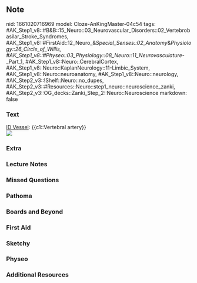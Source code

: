 ## Note
nid: 1661020716969
model: Cloze-AnKingMaster-04c54
tags: #AK_Step1_v8::#B&B::15_Neuro::03_Neurovascular_Disorders::02_Vertebrobasilar_Stroke_Syndromes, #AK_Step1_v8::#FirstAid::12_Neuro_&_Special_Senses::02_Anatomy_&_Physiology::26_Circle_of_Willis, #AK_Step1_v8::#Physeo::03_Physiology::08_Neuro::11_Neurovasculature_-_Part_1, #AK_Step1_v8::Neuro::CerebralCortex, #AK_Step1_v8::Neuro::KaplanNeurology::11-Limbic_System, #AK_Step1_v8::Neuro::neuroanatomy, #AK_Step1_v8::Neuro::neurology, #AK_Step2_v3::!Shelf::Neuro::no_dupes, #AK_Step2_v3::#Resources::Neuro::step1_neuro::neuroscience_zanki, #AK_Step2_v3::OG_decks::Zanki_Step_2::Neuro::Neuroscience
markdown: false

### Text
<div>
  <div>
    <u>ID Vessel</u>: {{c1::Vertebral artery}}
  </div>
  <div><img src="paste-364990615781874.jpg"></div>
</div>

### Extra


### Lecture Notes


### Missed Questions


### Pathoma


### Boards and Beyond


### First Aid


### Sketchy


### Physeo


### Additional Resources

